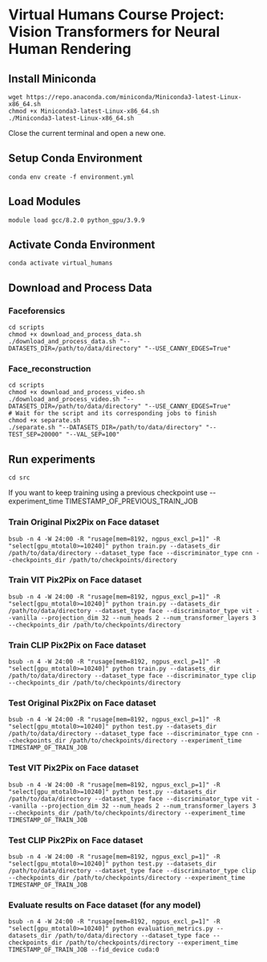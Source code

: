 # Virtual Humans Course Project: Vision Transformers for Neural Human Rendering

## Install Miniconda

```
wget https://repo.anaconda.com/miniconda/Miniconda3-latest-Linux-x86_64.sh
chmod +x Miniconda3-latest-Linux-x86_64.sh
./Miniconda3-latest-Linux-x86_64.sh
```

Close the current terminal and open a new one.

## Setup Conda Environment

```
conda env create -f environment.yml
```

## Load Modules

```
module load gcc/8.2.0 python_gpu/3.9.9
```

## Activate Conda Environment

```
conda activate virtual_humans
```

## Download and Process Data
### Faceforensics

```
cd scripts
chmod +x download_and_process_data.sh
./download_and_process_data.sh "--DATASETS_DIR=/path/to/data/directory" "--USE_CANNY_EDGES=True"
```
### Face_reconstruction
```
cd scripts
chmod +x download_and_process_video.sh
./download_and_process_video.sh "--DATASETS_DIR=/path/to/data/directory" "--USE_CANNY_EDGES=True"
# Wait for the script and its corresponding jobs to finish
chmod +x separate.sh
./separate.sh "--DATASETS_DIR=/path/to/data/directory" "--TEST_SEP=20000" "--VAL_SEP=100"
```

## Run experiments

```
cd src
```

If you want to keep training using a previous checkpoint use --experiment_time TIMESTAMP_OF_PREVIOUS_TRAIN_JOB

### Train Original Pix2Pix on Face dataset

```
bsub -n 4 -W 24:00 -R "rusage[mem=8192, ngpus_excl_p=1]" -R "select[gpu_mtotal0>=10240]" python train.py --datasets_dir /path/to/data/directory --dataset_type face --discriminator_type cnn --checkpoints_dir /path/to/checkpoints/directory
```

### Train VIT Pix2Pix on Face dataset

```
bsub -n 4 -W 24:00 -R "rusage[mem=8192, ngpus_excl_p=1]" -R "select[gpu_mtotal0>=10240]" python train.py --datasets_dir /path/to/data/directory --dataset_type face --discriminator_type vit --vanilla --projection_dim 32 --num_heads 2 --num_transformer_layers 3 --checkpoints_dir /path/to/checkpoints/directory
```

### Train CLIP Pix2Pix on Face dataset

```
bsub -n 4 -W 24:00 -R "rusage[mem=8192, ngpus_excl_p=1]" -R "select[gpu_mtotal0>=10240]" python train.py --datasets_dir /path/to/data/directory --dataset_type face --discriminator_type clip --checkpoints_dir /path/to/checkpoints/directory
```



### Test Original Pix2Pix on Face dataset

```
bsub -n 4 -W 24:00 -R "rusage[mem=8192, ngpus_excl_p=1]" -R "select[gpu_mtotal0>=10240]" python test.py --datasets_dir /path/to/data/directory --dataset_type face --discriminator_type cnn --checkpoints_dir /path/to/checkpoints/directory --experiment_time TIMESTAMP_OF_TRAIN_JOB
```

### Test VIT Pix2Pix on Face dataset

```
bsub -n 4 -W 24:00 -R "rusage[mem=8192, ngpus_excl_p=1]" -R "select[gpu_mtotal0>=10240]" python test.py --datasets_dir /path/to/data/directory --dataset_type face --discriminator_type vit --vanilla --projection_dim 32 --num_heads 2 --num_transformer_layers 3 --checkpoints_dir /path/to/checkpoints/directory --experiment_time TIMESTAMP_OF_TRAIN_JOB
```

### Test CLIP Pix2Pix on Face dataset

```
bsub -n 4 -W 24:00 -R "rusage[mem=8192, ngpus_excl_p=1]" -R "select[gpu_mtotal0>=10240]" python test.py --datasets_dir /path/to/data/directory --dataset_type face --discriminator_type clip --checkpoints_dir /path/to/checkpoints/directory --experiment_time TIMESTAMP_OF_TRAIN_JOB
```

### Evaluate results on Face dataset (for any model)

```
bsub -n 4 -W 24:00 -R "rusage[mem=8192, ngpus_excl_p=1]" -R "select[gpu_mtotal0>=10240]" python evaluation_metrics.py --datasets_dir /path/to/data/directory --dataset_type face --checkpoints_dir /path/to/checkpoints/directory --experiment_time TIMESTAMP_OF_TRAIN_JOB --fid_device cuda:0
```